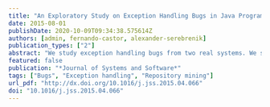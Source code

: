 ```yaml
---
title: "An Exploratory Study on Exception Handling Bugs in Java Programs"
date: 2015-08-01
publishDate: 2020-10-09T09:34:38.575614Z
authors: [admin, fernando-castor, alexander-serebrenik]
publication_types: ["2"]
abstract: "We study exception handling bugs from two real systems. We survey developers to understand their thoughts about exception handling bugs. Analysis of bug repositories shows small percentages of exception handling bugs. Exception handling bugs seems to be as hard to fix as other kind of bugs.We create an exception handling bug classification. Most mainstream programming languages provide constructs to throw and to handle exceptions. However, several studies argue that exception handling code is usually of poor quality and that it is commonly neglected by developers. Moreover, it is said to be the least understood, documented, and tested part of the implementation of a system. Nevertheless, there are very few studies that analyze the actual exception handling bugs that occur in real software systems or that attempt to understand developers' perceptions of these bugs. In this work we present an exploratory study on exception handling bugs that employs two complementary approaches: a survey of 154 developers and an analysis of 220 exception handling bugs from the repositories of Eclipse and Tomcat. Only 27% of the respondents claimed that policies and standards for the implementation of error handling are part of the culture of their organizations. Moreover, in 70% of the organizations there are no specific tests for the exception handling code. Also, 61% of the respondents stated that no to little importance is given to the documentation of exception handling in the design phase of the projects with which they are involved. In addition, about 40% of the respondents consider the quality of exception handling code to be either good or very good and only 14% of the respondents consider it to be bad or very bad. Furthermore, the repository analysis has shown (with statistical significance) that exception handling bugs are ignored by developers less often than other bugs. We have also observed that while overly general catch blocks are a well-known bad smell related to exceptions, bugs stemming from these catch blocks are rare, even though many overly general catch blocks occur in the code. Furthermore, while developers often mention empty catch blocks as causes of bugs they have fixed in the past, we found very few bug reports caused by them. On top of that, empty catch blocks are frequently used as part of bug fixes, including fixes for exception handling bugs. Based on our findings, we propose a classification of exception handling bugs and their causes. The proposed classification can be used to assist in the design and implementation of test suites, to guide code inspections, or as a basis for static analysis tools."
featured: false
publication: "*Journal of Systems and Software*"
tags: ["Bugs", "Exception handling", "Repository mining"]
url_pdf: "http://dx.doi.org/10.1016/j.jss.2015.04.066"
doi: "10.1016/j.jss.2015.04.066"
---
```

